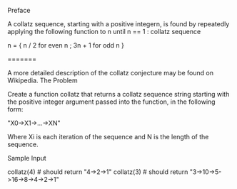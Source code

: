 Preface

A collatz sequence, starting with a positive integern, is found by repeatedly
applying the following function to n until n == 1 :
collatz sequence

 n = { n / 2 for even n ;
      3n + 1 for odd n }

=======

A more detailed description of the collatz conjecture may be found on Wikipedia.
The Problem

Create a function collatz that returns a collatz sequence string starting with the
positive integer argument passed into the function, in the following form:

"X0->X1->...->XN"

Where Xi is each iteration of the sequence and N is the length of the sequence.

Sample Input

collatz(4) # should return "4->2->1"
collatz(3) # should return "3->10->5->16->8->4->2->1"
